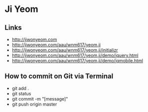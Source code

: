 # Ji Yeom

## Links
- http://jiwonyeom.com
- http://jiwonyeom.com/aau/wnm617/yeom.ji
- http://jiwonyeom.com/aau/wnm617/yeom.ji/initializr
- http://jiwonyeom.com/aau/wnm617/yeom.ji/demo/jquery.html
- http://jiwonyeom.com/aau/wnm617/yeom.ji/demo/jqmobile.html

## How to commit on Git via Terminal
- git add .
- git status
- git commit -m "[message]"
- git push origin master
